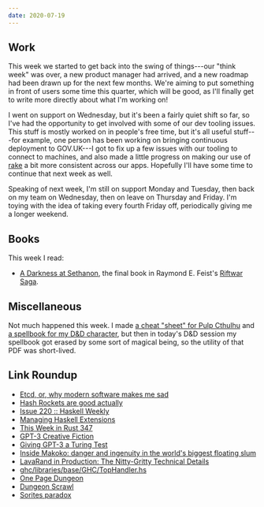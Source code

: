 ```yaml
---
date: 2020-07-19
---
```


## Work

This week we started to get back into the swing of things---our "think
week" was over, a new product manager had arrived, and a new roadmap
had been drawn up for the next few months.  We're aiming to put
something in front of users some time this quarter, which will be
good, as I'll finally get to write more directly about what I'm
working on!

I went on support on Wednesday, but it's been a fairly quiet shift so
far, so I've had the opportunity to get involved with some of our dev
tooling issues.  This stuff is mostly worked on in people's free time,
but it's all useful stuff---for example, one person has been working
on bringing continuous deployment to GOV.UK---I got to fix up a few
issues with our tooling to connect to machines, and also made a little
progress on making our use of [rake][] a bit more consistent across
our apps.  Hopefully I'll have some time to continue that next week as
well.

Speaking of next week, I'm still on support Monday and Tuesday, then
back on my team on Wednesday, then on leave on Thursday and Friday.
I'm toying with the idea of taking every fourth Friday off,
periodically giving me a longer weekend.

[rake]: https://ruby.github.io/rake/


## Books

This week I read:

- [A Darkness at Sethanon][], the final book in Raymond E. Feist's
  [Riftwar Saga][].

[A Darkness at Sethanon]: https://en.wikipedia.org/wiki/A_Darkness_at_Sethanon
[Riftwar Saga]: https://en.wikipedia.org/wiki/The_Riftwar_Saga


## Miscellaneous

Not much happened this week.  I made [a cheat "sheet" for Pulp
Cthulhu][] and [a spellbook for my D&D character][], but then in
today's D&D session my spellbook got erased by some sort of magical
being, so the utility of that PDF was short-lived.

[a cheat "sheet" for Pulp Cthulhu]: weeknotes-096/cheatsheet.pdf
[a spellbook for my D&D character]: weeknotes-096/spellbook.pdf


## Link Roundup

- [Etcd, or, why modern software makes me sad](https://www.roguelazer.com/2020/07/etcd-or-why-modern-software-makes-me-sad/)
- [Hash Rockets are good actually](https://penelope.zone/2018/11/10/hash-rockets-are-good-actually.html)
- [Issue 220 :: Haskell Weekly](https://haskellweekly.news/issue/220.html)
- [Managing Haskell Extensions ](http://neilmitchell.blogspot.com/2020/07/managing-haskell-extensions.html)
- [This Week in Rust 347](https://this-week-in-rust.org/blog/2020/07/14/this-week-in-rust-347/)
- [GPT-3 Creative Fiction](https://www.gwern.net/GPT-3)
- [Giving GPT-3 a Turing Test](http://lacker.io/ai/2020/07/06/giving-gpt-3-a-turing-test.html)
- [Inside Makoko: danger and ingenuity in the world's biggest floating slum](https://www.theguardian.com/cities/2016/feb/23/makoko-lagos-danger-ingenuity-floating-slum)
- [LavaRand in Production: The Nitty-Gritty Technical Details](https://blog.cloudflare.com/lavarand-in-production-the-nitty-gritty-technical-details/)
- [ghc/libraries/base/GHC/TopHandler.hs](https://gitlab.haskell.org/ghc/ghc/-/blob/master/libraries/base/GHC/TopHandler.hs)
- [One Page Dungeon](https://watabou.itch.io/one-page-dungeon)
- [Dungeon Scrawl](https://probabletrain.itch.io/dungeon-scrawl)
- [Sorites paradox](https://en.wikipedia.org/wiki/Sorites_paradox)
